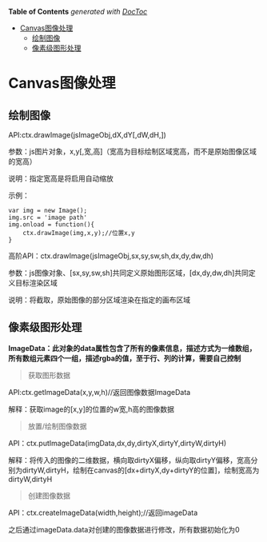<!-- START doctoc generated TOC please keep comment here to allow auto update -->
<!-- DON'T EDIT THIS SECTION, INSTEAD RE-RUN doctoc TO UPDATE -->
**Table of Contents**  *generated with [DocToc](https://github.com/thlorenz/doctoc)*

- [Canvas图像处理](#canvas%E5%9B%BE%E5%83%8F%E5%A4%84%E7%90%86)
  - [绘制图像](#%E7%BB%98%E5%88%B6%E5%9B%BE%E5%83%8F)
  - [像素级图形处理](#%E5%83%8F%E7%B4%A0%E7%BA%A7%E5%9B%BE%E5%BD%A2%E5%A4%84%E7%90%86)

<!-- END doctoc generated TOC please keep comment here to allow auto update -->

# Canvas图像处理

## 绘制图像

API:ctx.drawImage(jsImageObj,dX,dY[,dW,dH,])

参数：js图片对象，x,y[,宽,高]（宽高为目标绘制区域宽高，而不是原始图像区域的宽高）

说明：指定宽高是将启用自动缩放

示例：
~~~
var img = new Image();
img.src = 'image path'
img.onload = function(){
	ctx.drawImage(img,x,y);//位置x,y
}
~~~

高阶API：ctx.drawImage(jsImageObj,sx,sy,sw,sh,dx,dy,dw,dh)

参数：js图像对象、[sx,sy,sw,sh]共同定义原始图形区域，[dx,dy,dw,dh]共同定义目标渲染区域

说明：将截取，原始图像的部分区域渲染在指定的画布区域

## 像素级图形处理

**ImageData：此对象的data属性包含了所有的像素信息，描述方式为一维数组，所有数组元素四个一组，描述rgba的值，至于行、列的计算，需要自己控制**

> 获取图形数据

API:ctx.getImageData(x,y,w,h)//返回图像数据ImageData

解释：获取image的[x,y]的位置的w宽,h高的图像数据

> 放置/绘制图像数据

API：ctx.putImageData(imgData,dx,dy,dirtyX,dirtyY,dirtyW,dirtyH)

解释：将传入的图像的二维数据，横向取dirtyX偏移，纵向取dirtyY偏移，宽高分别为dirtyW,dirtyH，绘制在canvas的[dx+dirtyX,dy+dirtyY的位置]，绘制宽高为dirtyW,dirtyH

> 创建图像数据

API：ctx.createImageData(width,height);//返回imageData

之后通过imageData.data对创建的图像数据进行修改，所有数据初始化为0